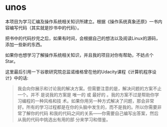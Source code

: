 # unos

本项目为学习汇编及操作系统相关知识所建立。根据《操作系统真象还原》一书内容编写代码（其实就是抄书中的代码）。

把书中的代码抄完之后，如果有时间，会根据自己的想法以及阅读Linux的源码，添加一些新的东西。

如果你也想学习了解操作系统相关知识，并且我的项目对你有帮助，不妨点个Star。

这里最后引用一下谷歌研究院总监诺维格曾在他的Udacity课程《计算机程序设计》中的话:

> 我会向你展示和讨论我的解决方案。但需要注意的是，解决问题的方案不止一个。并不 是说我的方案是 唯一的 或 最好的 。我的方案不过是帮助你学习编程的一种风格和技 术。如果你用另一种方式解决了问题，那会非常好。所有的学习过程都是在你的头脑中发生的，而不是我的。所以你需要非常了解你的代码 和我的代码之间的关系——你需要自己编写出答案，然后从我的代码中挑选出有用的部 分来学习和借鉴。 

